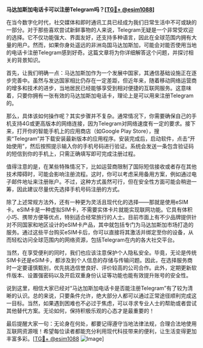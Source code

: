 **马达加斯加电话卡可以注册Telegram吗？[[TG💪+ @esim1088](https://t.me/s/esim1088)]**

在当今数字化时代，社交媒体和即时通讯工具已经成为我们日常生活中不可或缺的一部分。对于那些喜欢尝试新鲜事物的人来说，Telegram无疑是一个非常受欢迎的选择。它不仅功能强大、界面友好，还支持多种语言，因此在全球范围内拥有大量的用户。然而，如果你身处遥远的非洲岛国马达加斯加，可能会对能否使用当地的电话卡注册Telegram感到好奇。这篇文章将为你详细解答这个问题，并探讨相关的背景知识。

首先，让我们明确一点：马达加斯加作为一个发展中国家，其通信基础设施正在逐步完善中。虽然与发达国家相比仍存在一定差距，但近年来，随着移动网络运营商的增多和技术的进步，当地居民已经能够享受到相对便捷的互联网服务。这意味着，只要你拥有一张有效的马达加斯加电话卡，理论上是可以用来注册Telegram的。

那么，具体该如何操作呢？其实步骤并不复杂。通常情况下，你需要确保自己的手机支持4G或更高版本的网络连接，因为Telegram对网络速度有一定的要求。接下来，打开你的智能手机上的应用商店（如Google Play Store），搜索“Telegram”并下载安装最新版本的应用程序。安装完成后，启动软件，点击“开始使用”，然后按照提示输入你的手机号码进行验证。系统会发送一条包含验证码的短信到你的手机上，只需正确填写即可完成注册过程。

值得注意的是，在某些特殊情况下，比如运营商限制了国际短信接收或者存在其他技术障碍时，可能会影响注册流程。这时，你可以考虑采用备用方案，例如通过电子邮件地址来注册账户。不过，这种方式虽然可行，但在安全性方面可能会稍逊一筹，因此建议尽量优先选择手机号码注册的方式。

除了上述常规方法外，还有一种更为灵活且现代化的选择——那就是使用eSIM卡。eSIM卡是一种虚拟SIM卡，不需要实体卡片就能实现联网功能。它具有体积小巧、携带方便等优点，特别适合经常旅行的人士。目前市面上有不少品牌提供针对不同国家和地区设计的eSIM卡产品，其中就包括专门为马达加斯加市场打造的服务。通过这些平台购买eSIM卡后，你可以直接将其激活并绑定至你的设备，从而轻松访问全球范围内的网络资源，包括Telegram在内的各大社交平台。

当然，在享受便利的同时，我们也应该注意保护个人隐私安全。毕竟，无论是传统SIM卡还是eSIM卡，都涉及到个人信息的存储与传输问题。因此，在选择服务商时一定要谨慎甄别，优先挑选信誉良好、评价较高的公司合作。此外，定期更新软件版本、设置强密码以及开启双重身份认证等功能也能有效提升账号的安全性。

说到这里，相信大家已经对“马达加斯加电话卡是否能注册Telegram”有了较为清晰的认识。总的来说，只要条件允许，绝大部分人都可以通过正常途径顺利完成这一目标。当然，如果遇到困难也不必过于焦虑，可以寻求专业人士的帮助或者尝试其他替代方案。无论如何，保持积极乐观的心态才是最重要的！

最后提醒大家一句：无论身在何处，都要记得遵守当地法律法规，合理合法地使用互联网资源哦！希望每位读者都能充分利用现代科技带来的便利，让生活变得更加丰富多彩。[[TG💪+ @esim1088](https://t.me/s/esim1088) ![Image](https://i.postimg.cc/4NQfJmqS/Snipaste-2025-05-13-00-14-12.png)]